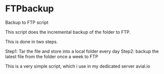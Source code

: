 # FTPbackup
Backup to FTP script

This script does the incremental backup of the folder to FTP.

This is done in two steps.

Step1: Tar the file and store into a local folder every day
Step2: backup the latest file from the folder once a week to FTP

This is a very simple script, which i use in my dedicated server avial.io
